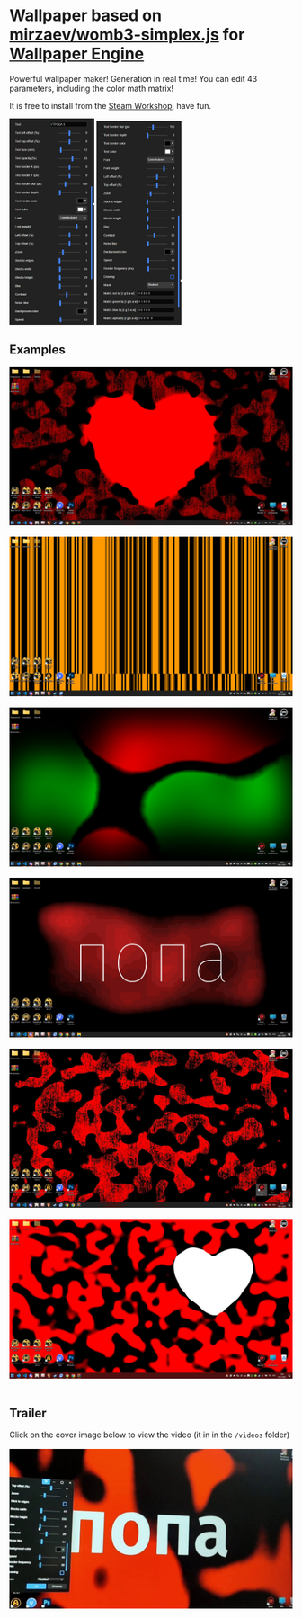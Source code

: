 # Wallpaper based on [mirzaev/womb3-simplex.js](https://git.mirzaev.sexy/mirzaev/womb3-simplex.js) for [Wallpaper Engine](https://steamcommunity.com/app/431960)

Powerful wallpaper maker! Generation in real time!
You can edit 43 parameters, including the color math matrix!

It is free to install from the [Steam Workshop](https://steamcommunity.com/sharedfiles/filedetails/?id=3087430455), have fun.

<p float="left">
  <img src="images/settings_1.jpg" width="30%" />
  <img src="images/settings_2.jpg" width="30%" />
</p>

## Examples
![example 1](images/1.jpg)<br><br>
![example 2](images/2.jpg)<br><br>
![example 3](images/3.jpg)<br><br>
![example 4](images/4.jpg)<br><br>
![example 5](images/5.jpg)<br><br>
![example 6](images/6.jpg)<br><br>

## Trailer
Click on the cover image below to view the video (it in in the `/videos` folder)<br><br>
[![trailer](images/cover.jpg)](videos/%D1%82%D0%B5%D0%BF%D0%B5%D1%80%D1%8C%20%D1%8D%D1%82%D0%BE%20%D0%BC%D0%BE%D0%B6%D0%BD%D0%BE%20%D0%BF%D0%BE%D1%81%D1%82%D0%B0%D0%B2%D0%B8%D1%82%D1%8C%20%D0%BD%D0%B0%20%D0%BE%D0%B1%D0%BE%D0%B8.mp4)